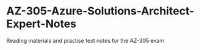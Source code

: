 # AZ-305-Azure-Solutions-Architect-Expert-Notes
Reading materials and practise test notes for the AZ-305 exam
